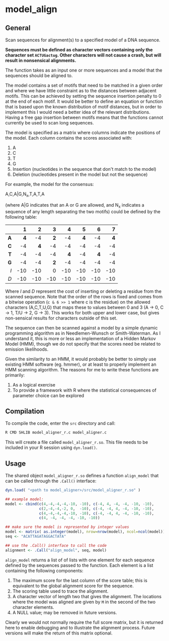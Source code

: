 # model_align

## General
Scan sequences for alignment(s) to a specified model
of a DNA sequence.

**Sequences must be defined as character vectors containing only the character
set `ACTUGactug`. Other characters will not cause a crash, but will result in
nonsensical alignments.**

The function takes as an input one or more sequences and a model that the
sequences should be aligned to.

The model contains a set of motifs that need to be matched in a
given order and where we have little constraint as to the distances between
adjacent motifs. This can be achieved by setting the sequence insertion
penalty to 0 at the end of each motif. It would be better to define
an equation or function that is based upon the known distribution of
motif distances, but in order to implement this I would need a better idea of
the relevant distributions. Having a free gap insertion between motifs means that the
functions cannot currently be used to scan long sequences.

The model is specified as a matrix where columns indicate the positions of
the model. Each column contains the scores associated with:

1. A
2. C
3. T
4. G
5. Insertion (nucleotides in the sequence that don't match to the model)
6. Deletion  (nucleotides present in the model but not the sequence)

For example, the model for the consensus:

A,C,A|G,N<sub>x</sub>,T,A,T,A

(where A|G indicates that an A or G are allowed, and N<sub>x</sub> indicates a
sequence of any length separating the two motifs) could be defined by the
following table:

|       |    1 |    2 |    3 |    4 |    5 |    6 |    7 |
|     -:|    -:|    -:|    -:|    -:|    -:|    -:|    -:|
| **A** | **4**| -4   | **2**| -4   | **4**| -4   | **4**|
| **C** | -4   | **4**| -4   | -4   | -4   | -4   | -4   |
| **T** | -4   | -4   | -4   | **4**| -4   | **4**| -4   |
| **G** | -4   | -4   | **2**| -4   | -4   | -4   | -4   |
| _I_   |-10   |-10   | 0    |-10   |-10   |-10   |-10   |
| _D_   |-10   |-10   |-10   |-10   |-10   |-10   |-10   |


Where *I* and *D* represent the cost of inserting or deleting a residue from
the scanned sequence. Note that the order of the rows is fixed and comes from
a bitwise operation (`c & 6 >> 1` where c is the residue) on the allowed
characters (A,C,T,U,G) that maps these to values between 0 and 3 (A -> 0, C ->
1, T/U -> 2, G -> 3). This works for both upper and lower case, but gives
non-sensical results for characters outside of this set.

The sequence can then be scanned against a model by a simple dynamic
programming algorithm as in Needlemen-Wunsch or Smith-Waterman. As I
understand it, this is more or less an implementation of a Hidden Markov Model
(HMM), though we do not specify that the scores need be related to emission
likelihoods.

Given the similarity to an HMM, it would probably be better to simply use
existing HMM software (eg. hmmer), or at least to properly implement an HMM
scanning algorithm. The reasons for me to write these functions are
primarily:

1. As a logical exercise
2. To provide a framework with R where the statistical consequences of
   parameter choice can be explored


## Compilation

To compile the code, enter the `src` directory and call:

```sh
R CMD SHLIB model_aligner_r.c model_aligner.c
```

This will create a file called `model_aligner_r.so`. This file needs to be
included in your R session using `dyn.load()`.

## Usage

The shared object `model_aligner_r.so` defines a function `align_model` that
can be called through the `.Call()` interface:

```R
dyn.load( "<path to model_aligner>/src/model_aligner_r.so" )

## example model:
model <- cbind(c(4,-4,-4,-4,-10, -10), c(-4, 4, -4, -4, -10, -10),
               c(2,-4,-4,-2, 0,  -10), c(-4, -4, 4, -4, -10, -10),
               c(4,-4,-4,-4,-10, -10), c(-4, -4, 4, -4, -10, -10),
               c(4, -4, -4, -4, -10, -10))

## make sure the model is represented by integer values
model <- matrix( as.integer(model), nrow=nrow(model), ncol=ncol(model))
seq <- "ACATTAGATAGGACTATA"

## use the .Call() interface to call the code
alignment <- .Call("align_model", seq, model)
```

`align_model` returns a list of of lists with one element for each sequence
defined by the sequences passed to the function. Each element is a list
containing the following components:

1. The maximum score for the last column of the score table; this is
   equivalent to the global alignment score for the sequence.
2. The scoring table used to trace the alignment.
3. A character vector of length two that gives the alignment. The locations
   where the model was aligned are given by `M` in the second of the two
   character elements.
4. A NULL value; may be removed in future versions.

Clearly we would not normally require the full score matrix, but it is
returned here to enable debugging and to illustrate the alignment
process. Future versions will make the return of this matrix optional.


